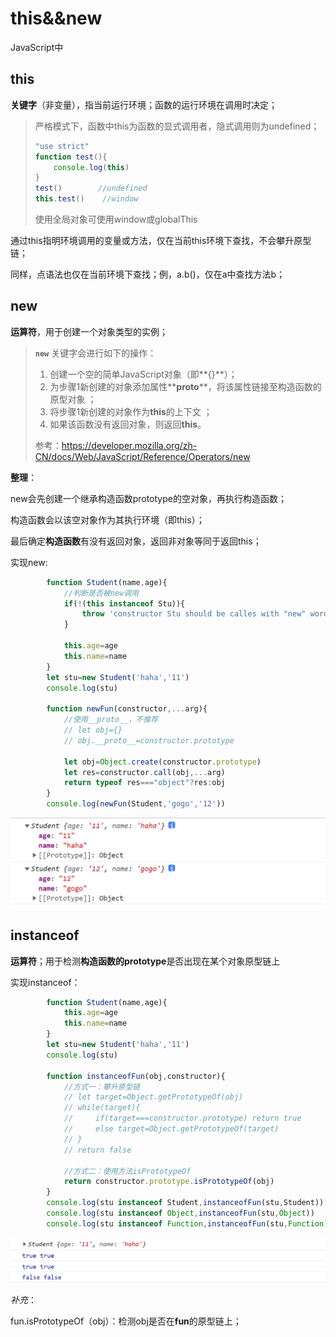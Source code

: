 # this&&new

JavaScript中

## this

**关键字**（非变量），指当前运行环境；函数的运行环境在调用时决定；

> 严格模式下，函数中this为函数的显式调用者，隐式调用则为undefined；
> 
> ```js
> "use strict"
> function test(){
>     console.log(this)
> }
> test()        //undefined
> this.test()    //window
> ```
> 
> 使用全局对象可使用window或globalThis

通过this指明环境调用的变量或方法，仅在当前this环境下查找，不会攀升原型链；

同样，点语法也仅在当前环境下查找；例，a.b()，仅在a中查找方法b；

## new

**运算符**，用于创建一个对象类型的实例；

> **`new`** 关键字会进行如下的操作：
> 
> 1. 创建一个空的简单JavaScript对象（即**{}**）；
> 2. 为步骤1新创建的对象添加属性**__proto__**，将该属性链接至构造函数的原型对象 ；
> 3. 将步骤1新创建的对象作为**this**的上下文 ；
> 4. 如果该函数没有返回对象，则返回**this**。
> 
> 参考：https://developer.mozilla.org/zh-CN/docs/Web/JavaScript/Reference/Operators/new

**整理**：

new会先创建一个继承构造函数prototype的空对象，再执行构造函数；

构造函数会以该空对象作为其执行环境（即this）；

最后确定**构造函数**有没有返回对象，返回非对象等同于返回this；

实现new:

```js
        function Student(name,age){
            //判断是否被new调用
            if(!(this instanceof Stu)){
                throw 'constructor Stu should be calles with "new" word'
            }

            this.age=age
            this.name=name
        }
        let stu=new Student('haha','11')
        console.log(stu)

        function newFun(constructor,...arg){
            //使用__proto__，不推荐
            // let obj={}
            // obj.__proto__=constructor.prototype

            let obj=Object.create(constructor.prototype)
            let res=constructor.call(obj,...arg)
            return typeof res==="object"?res:obj
        }
        console.log(newFun(Student,'gogo','12'))
```

![new](./img/newFun.png)

## instanceof

**运算符**；用于检测**构造函数的prototype**是否出现在某个对象原型链上

实现instanceof：

```js
        function Student(name,age){
            this.age=age
            this.name=name
        }
        let stu=new Student('haha','11')
        console.log(stu)

        function instanceofFun(obj,constructor){
            //方式一：攀升原型链
            // let target=Object.getPrototypeOf(obj)
            // while(target){
            //     if(target===constructor.prototype) return true
            //     else target=Object.getPrototypeOf(target)
            // }
            // return false

            //方式二：使用方法isPrototypeOf
            return constructor.prototype.isPrototypeOf(obj)
        }
        console.log(stu instanceof Student,instanceofFun(stu,Student))
        console.log(stu instanceof Object,instanceofFun(stu,Object))
        console.log(stu instanceof Function,instanceofFun(stu,Function))
```

![instance](./img/instanceofFun.png)

*补充*：

fun.isPrototypeOf（obj）：检测obj是否在**fun**的原型链上；